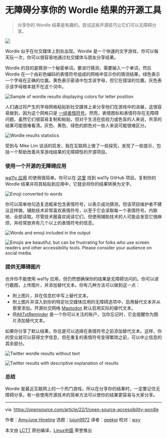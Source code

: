[#]: subject: "Open source tools to make your Wordle results accessible"
[#]: via: "https://opensource.com/article/22/1/open-source-accessibility-wordle"
[#]: author: "AmyJune Hineline https://opensource.com/users/amyjune"
[#]: collector: "lujun9972"
[#]: translator: "geekpi"
[#]: reviewer: "wxy"
[#]: publisher: "wxy"
[#]: url: "https://linux.cn/article-14268-1.html"

无障碍分享你的 Wordle 结果的开源工具
======

> 分享你的 Wordle 结果是有趣的。尝试这些开源技巧让它们可以无障碍分享。

![](https://img.linux.net.cn/data/attachment/album/202202/13/154452or9r33xjtzrjoj6b.jpg)

Wordle 似乎在社交媒体上到处出现。Wordle 是一个快速的文字游戏，你可以每天玩一次，你可以很容易地通过社交媒体与朋友分享结果。

Wordle 的目的是猜测一个秘密单词。要进行猜测，需要输入一个单词，然后 Wordle 在一个由彩色编码的表情符号组成的网格中显示你的猜测结果。绿色表示一个字母在正确的位置。黄色表示密语中包含该字母，但它在错误的位置。灰色表示该字母根本就不在这个词中。

![Sample of wordle results displaying colors for letter position][2]

人们通过将产生的字母网格粘贴到社交媒体上来分享他们在游戏中的进展，这很容易做到，因为这个网格只是 [一组表情符号][3]。然而，表情图标和表情符存在无障碍问题。虽然它们很容易复制和粘贴，但对于生活在低视力或色盲的人来说，共享的结果可能很难看清。灰色、黄色、绿色的颜色对一些人来说可能很难区分。

![Wordle results statistics][4]

受到与 Mike Lim 谈话的启发，我在互联网上做了一些探究，发现了一些提示，包括一个帮助改善共享游戏结果的无障碍性的开源项目。

### 使用一个开源的无障碍应用

[wa11y 应用][5] 的使用很简单。你可以在 [这里][6] 找到 wa11y GitHub 项目。复制你的 Wordle 结果并将其粘贴到应用中，它就会将你的结果转换为文字。

![Emoji converted to words][7]

你可以简单地勾选复选框来包含表情符号，以表示成功猜测，但该项目维护者不建议这样做。辅助技术非常喜欢表情符号，以至于它会读取每一个表情符号。内联地、全部读取。尽管技术圈喜欢阅读它们，但使用辅助技术的人可能会发现它很麻烦，并经常放弃有几个以上的表情符号的信息。

![Words and emoji included in the output][8]

![Emojis are beautiful, but can be frustrating for folks who use screen readers and other accessibility tools. Please consider your audience on social media.][9]

### 提供无障碍图片

也许你不能使用 wa11y 应用，但仍然想确保你的结果是无障碍访问的。你可以进行截图，上传图片，并添加替代文本。你有几种方法可以做到这一点：

  * 附上图片，并在信息栏中写上替代文本。
  * 附上图片并深入到你的特定社交媒体应用的无障碍选项中，启用替代文本并从那里添加。开源社交网络 [Mastodon][10] 默认启用实际的替代文本。
  * [@AltTxtReminder][11] 是一个你可以关注的账户，当你忘记时，它会提醒你为图片添加替代文本。

如果你分享了默认结果，你总是可以选择在表情符号之前添加替代文本。这样，你的受众就可以获得文字信息，但在重复的表情符号变得繁琐之前，可以中止信息的其余部分。

![Twitter wordle results without text][12]

![Twitter results with descriptive explanation of results][13]

### 总结

Wordle 是最近互联网上的一个热门游戏，所以在分享你的结果时，一定要记住无障碍分享。有一些使用开源技术的简单方法可以使你的结果更容易与大家分享。

--------------------------------------------------------------------------------

via: https://opensource.com/article/22/1/open-source-accessibility-wordle

作者：[AmyJune Hineline][a]
选题：[lujun9972][b]
译者：[geekpi](https://github.com/geekpi)
校对：[wxy](https://github.com/wxy)

本文由 [LCTT](https://github.com/LCTT/TranslateProject) 原创编译，[Linux中国](https://linux.cn/) 荣誉推出

[a]: https://opensource.com/users/amyjune
[b]: https://github.com/lujun9972
[1]: https://opensource.com/sites/default/files/styles/image-full-size/public/lead-images/OSDC_women_computing_5.png?itok=YHpNs_ss (Women in computing and open source v5)
[2]: https://opensource.com/sites/default/files/apple.png
[3]: https://opensource.com/article/19/10/how-type-emoji-linux
[4]: https://opensource.com/sites/default/files/statistics.png
[5]: http://wa11y.co/
[6]: https://github.com/cariad/wa11y.co
[7]: https://opensource.com/sites/default/files/do-not-include-emoji.png
[8]: https://opensource.com/sites/default/files/include-emoji.png
[9]: https://opensource.com/sites/default/files/wa11y_0.png
[10]: https://opensource.com/article/17/4/guide-to-mastodon
[11]: https://twitter.com/alttxtreminder
[12]: https://opensource.com/sites/default/files/twitter.png
[13]: https://opensource.com/sites/default/files/twitter-with-ords.png
